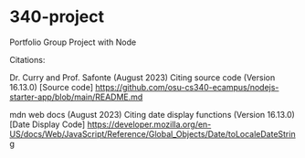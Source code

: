 # 340-project
Portfolio Group Project with Node 

Citations:

Dr. Curry and Prof. Safonte (August 2023) Citing source code (Version 16.13.0) [Source code] https://github.com/osu-cs340-ecampus/nodejs-starter-app/blob/main/README.md

mdn web docs (August 2023) Citing date display functions (Version 16.13.0) [Date Display Code] https://developer.mozilla.org/en-US/docs/Web/JavaScript/Reference/Global_Objects/Date/toLocaleDateString
